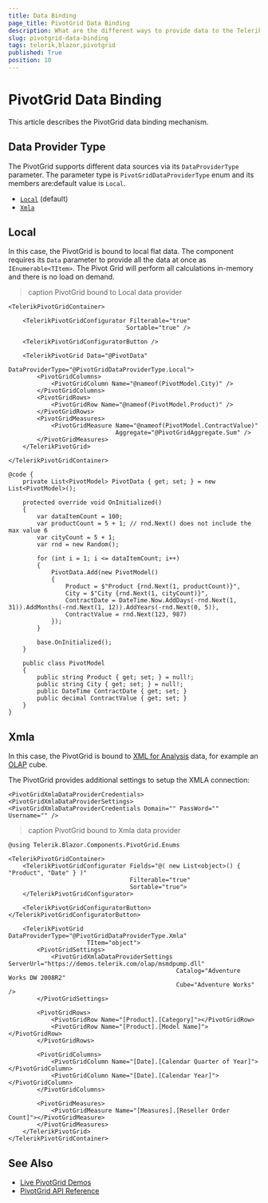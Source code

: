 ```yaml
---
title: Data Binding
page_title: PivotGrid Data Binding
description: What are the different ways to provide data to the Telerik UI for Blazor PivotGrid. Information about XMLA datasource, local data.
slug: pivotgrid-data-binding
tags: telerik,blazor,pivotgrid
published: True
position: 10
---
```


# PivotGrid Data Binding

This article describes the PivotGrid data binding mechanism.


## Data Provider Type

The PivotGrid supports different data sources via its `DataProviderType` parameter. The parameter type is `PivotGridDataProviderType` enum and its members are:default value is `Local`.

<!-- * [`Adomd`](#adomd) -->
<!-- * [`IQueryable`](#iqueryable) -->
* [`Local`](#local) (default)
* [`Xmla`](#xmla)


## Local

In this case, the PivotGrid is bound to local flat data. The component requires its `Data` parameter to provide all the data at once as `IEnumerable<TItem>`. The Pivot Grid will perform all calculations in-memory and there is no load on demand.

>caption PivotGrid bound to Local data provider

````CSHTML
<TelerikPivotGridContainer>

    <TelerikPivotGridConfigurator Filterable="true"
                                 Sortable="true" />

    <TelerikPivotGridConfiguratorButton />

    <TelerikPivotGrid Data="@PivotData"
                      DataProviderType="@PivotGridDataProviderType.Local">
        <PivotGridColumns>
            <PivotGridColumn Name="@nameof(PivotModel.City)" />
        </PivotGridColumns>
        <PivotGridRows>
            <PivotGridRow Name="@nameof(PivotModel.Product)" />
        </PivotGridRows>
        <PivotGridMeasures>
            <PivotGridMeasure Name="@nameof(PivotModel.ContractValue)"
                              Aggregate="@PivotGridAggregate.Sum" />
        </PivotGridMeasures>
    </TelerikPivotGrid>

</TelerikPivotGridContainer>

@code {
    private List<PivotModel> PivotData { get; set; } = new List<PivotModel>();

    protected override void OnInitialized()
    {
        var dataItemCount = 100;
        var productCount = 5 + 1; // rnd.Next() does not include the max value 6
        var cityCount = 5 + 1;
        var rnd = new Random();

        for (int i = 1; i <= dataItemCount; i++)
        {
            PivotData.Add(new PivotModel()
            {
                Product = $"Product {rnd.Next(1, productCount)}",
                City = $"City {rnd.Next(1, cityCount)}",
                ContractDate = DateTime.Now.AddDays(-rnd.Next(1, 31)).AddMonths(-rnd.Next(1, 12)).AddYears(-rnd.Next(0, 5)),
                ContractValue = rnd.Next(123, 987)
            });
        }

        base.OnInitialized();
    }

    public class PivotModel
    {
        public string Product { get; set; } = null!;
        public string City { get; set; } = null!;
        public DateTime ContractDate { get; set; }
        public decimal ContractValue { get; set; }
    }
}
````


## Xmla

In this case, the PivotGrid is bound to [XML for Analysis](https://learn.microsoft.com/en-us/analysis-services/xmla/xml-for-analysis-xmla-reference) data, for example an [OLAP](https://en.wikipedia.org/wiki/Online_analytical_processing) cube.

The PivotGrid provides additional settings to setup the XMLA connection:

`<PivotGridXmlaDataProviderCredentials>`
`<PivotGridXmlaDataProviderSettings>`
`<PivotGridXmlaDataProviderCredentials Domain="" PassWord="" Username="" />`

>caption PivotGrid bound to Xmla data provider

````CSHTML
@using Telerik.Blazor.Components.PivotGrid.Enums

<TelerikPivotGridContainer>
    <TelerikPivotGridConfigurator Fields="@( new List<object>() { "Product", "Date" } )"
                                  Filterable="true"
                                  Sortable="true">
    </TelerikPivotGridConfigurator>

    <TelerikPivotGridConfiguratorButton></TelerikPivotGridConfiguratorButton>

    <TelerikPivotGrid DataProviderType="@PivotGridDataProviderType.Xmla"
                      TItem="object">
        <PivotGridSettings>
            <PivotGridXmlaDataProviderSettings ServerUrl="https://demos.telerik.com/olap/msmdpump.dll"
                                               Catalog="Adventure Works DW 2008R2"
                                               Cube="Adventure Works" />
        </PivotGridSettings>

        <PivotGridRows>
            <PivotGridRow Name="[Product].[Category]"></PivotGridRow>
            <PivotGridRow Name="[Product].[Model Name]"></PivotGridRow>
        </PivotGridRows>

        <PivotGridColumns>
            <PivotGridColumn Name="[Date].[Calendar Quarter of Year]"></PivotGridColumn>
            <PivotGridColumn Name="[Date].[Calendar Year]"></PivotGridColumn>
        </PivotGridColumns>

        <PivotGridMeasures>
            <PivotGridMeasure Name="[Measures].[Reseller Order Count]"></PivotGridMeasure>
        </PivotGridMeasures>
    </TelerikPivotGrid>
</TelerikPivotGridContainer>
````


## See Also

* [Live PivotGrid Demos](https://demos.telerik.com/blazor-ui/pivotgrid)
* [PivotGrid API Reference](/blazor-ui/api/Telerik.Blazor.Components.TelerikPivotGrid-1)
